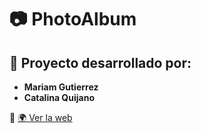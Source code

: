 # 📷 PhotoAlbum

## 👥 Proyecto desarrollado por:
- **Mariam Gutierrez**  
- **Catalina Quijano**  

🔗 [🌍 Ver la web](https://mariamgutierrez.github.io/PhotoAlbum/)


